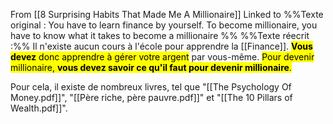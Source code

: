 From [[8 Surprising Habits That Made Me A Millionaire]]
Linked to 
%%Texte original : You have to learn finance by yourself. 
To become millionaire, you have to know what it takes to become a millionaire %%
%%Texte réecrit :%% Il n'existe aucun cours à l'école pour apprendre la [[Finance]]. <mark class="hltr-default">**Vous devez** donc apprendre à gérer votre argent</mark> par vous-même. <mark class="hltr-default">Pour devenir millionaire, **vous devez savoir ce qu'il faut pour devenir millionaire**.</mark>

Pour cela, il existe de nombreux livres, tel que "[[The Psychology Of Money.pdf]]", "[[Père riche, père pauvre.pdf]]" et "[[The 10 Pillars of Wealth.pdf]]".